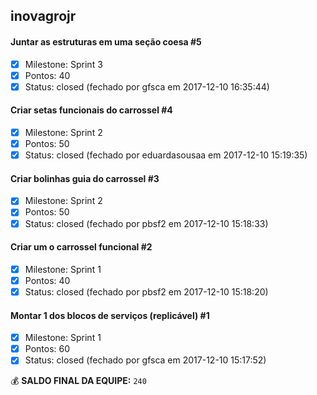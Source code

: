 ## inovagrojr
#### Juntar as estruturas em uma seção coesa #5
- [x] Milestone: Sprint 3
- [x] Pontos: 40
- [x] Status: closed (fechado por gfsca em 2017-12-10 16:35:44)
#### Criar setas funcionais do carrossel #4
- [x] Milestone: Sprint 2
- [x] Pontos: 50
- [x] Status: closed (fechado por eduardasousaa em 2017-12-10 15:19:35)
#### Criar bolinhas guia do carrossel #3
- [x] Milestone: Sprint 2
- [x] Pontos: 50
- [x] Status: closed (fechado por pbsf2 em 2017-12-10 15:18:33)
#### Criar um o carrossel funcional #2
- [x] Milestone: Sprint 1
- [x] Pontos: 40
- [x] Status: closed (fechado por pbsf2 em 2017-12-10 15:18:20)
#### Montar 1 dos blocos de serviços (replicável) #1
- [x] Milestone: Sprint 1
- [x] Pontos: 60
- [x] Status: closed (fechado por gfsca em 2017-12-10 15:17:52)

:moneybag: **SALDO FINAL DA EQUIPE:** `240`